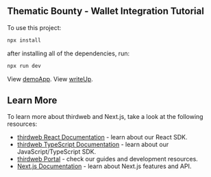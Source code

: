 ## Thematic Bounty - Wallet Integration Tutorial


To use this project:

```bash
npx install
```
after installing all of the dependencies, run:

```bash
npx run dev
```


View [demoApp](https://pages.github.com/](https://walletintegration.vercel.app/)).
View [writeUp](https://medium.com/@haikhalroy/thematic-bounty-wallet-integration-tutorial-4608415726c7).

## Learn More

To learn more about thirdweb and Next.js, take a look at the following resources:

- [thirdweb React Documentation](https://docs.thirdweb.com/react) - learn about our React SDK.
- [thirdweb TypeScript Documentation](https://docs.thirdweb.com/typescript) - learn about our JavaScript/TypeScript SDK.
- [thirdweb Portal](https://docs.thirdweb.com) - check our guides and development resources.
- [Next.js Documentation](https://nextjs.org/docs) - learn about Next.js features and API.

